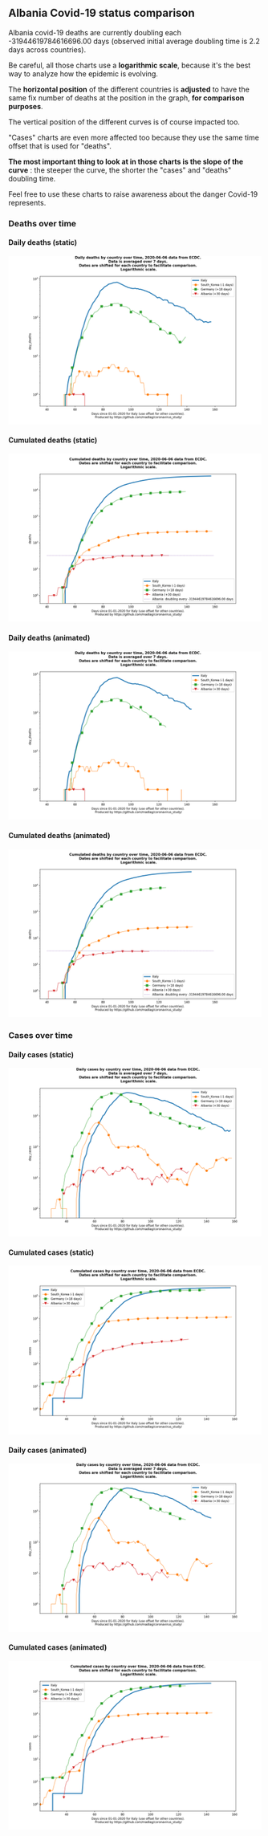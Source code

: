 ## Albania Covid-19 status comparison 

Albania covid-19 deaths are currently doubling each -31944619784616696.00 days (observed initial average doubling time is 2.2 days across countries).



Be careful, all those charts use a **logarithmic scale**, because it's the best way to analyze how the epidemic is evolving.
 
The **horizontal position** of the different countries is **adjusted** to have the same fix number of deaths at the position in the graph, **for comparison purposes**.

The vertical position of the different curves is of course impacted too.

"Cases" charts are even more affected too because they use the same time offset that is used for "deaths".

**The most important thing to look at in those charts is the slope of the curve** : the steeper the curve, the shorter the "cases" and "deaths" doubling time.

Feel free to use these charts to raise awareness about the danger Covid-19 represents. 


 
### Deaths over time
 
#### Daily deaths (static)
![Albania covid-19 daily deaths static chart](https://raw.githubusercontent.com/madlag/coronavirus_study/master/notebooks/graphs/2020-06-06/countries/Albania/2020-06-06_Albania_day_deaths.png "Albania covid-19 day_deaths static chart")   
 
#### Cumulated deaths (static)
![Albania covid-19 cumulated deaths static chart](https://raw.githubusercontent.com/madlag/coronavirus_study/master/notebooks/graphs/2020-06-06/countries/Albania/2020-06-06_Albania_deaths.png "Albania covid-19 deaths static chart")   
 
#### Daily deaths (animated)
![Albania covid-19 daily deaths animated chart](https://raw.githubusercontent.com/madlag/coronavirus_study/master/notebooks/graphs/2020-06-06/countries/Albania/2020-06-06_Albania_day_deaths.gif "Albania covid-19 day_deaths animated chart")   
 
#### Cumulated deaths (animated)
![Albania covid-19 cumulated deaths animated chart](https://raw.githubusercontent.com/madlag/coronavirus_study/master/notebooks/graphs/2020-06-06/countries/Albania/2020-06-06_Albania_deaths.gif "Albania covid-19 deaths animated chart")   

 
### Cases over time
 
#### Daily cases (static)
![Albania covid-19 daily cases static chart](https://raw.githubusercontent.com/madlag/coronavirus_study/master/notebooks/graphs/2020-06-06/countries/Albania/2020-06-06_Albania_day_cases.png "Albania covid-19 day_cases static chart")   
 
#### Cumulated cases (static)
![Albania covid-19 cumulated cases static chart](https://raw.githubusercontent.com/madlag/coronavirus_study/master/notebooks/graphs/2020-06-06/countries/Albania/2020-06-06_Albania_cases.png "Albania covid-19 cases static chart")   
 
#### Daily cases (animated)
![Albania covid-19 daily cases animated chart](https://raw.githubusercontent.com/madlag/coronavirus_study/master/notebooks/graphs/2020-06-06/countries/Albania/2020-06-06_Albania_day_cases.gif "Albania covid-19 day_cases animated chart")   
 
#### Cumulated cases (animated)
![Albania covid-19 cumulated cases animated chart](https://raw.githubusercontent.com/madlag/coronavirus_study/master/notebooks/graphs/2020-06-06/countries/Albania/2020-06-06_Albania_cases.gif "Albania covid-19 cases animated chart")   

